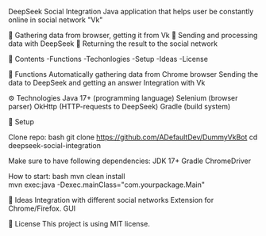 DeepSeek Social Integration
Java application that helps user be constantly online in social network "Vk"

🔹 Gathering data from browser, getting it from Vk
🔹 Sending and processing data with DeepSeek
🔹 Returning the result to the social network

📌 Contents
-Functions
-Techonlogies
-Setup
-Ideas
-License

🔹 Functions
Automatically gathering data from Chrome browser
Sending the data to DeepSeek and getting an answer
Integration with Vk

⚙️ Technologies
Java 17+ (programming language)
Selenium (browser parser)
OkHttp (HTTP-requests to DeepSeek)
Gradle (build system)

🚀 Setup

Clone repo:
bash
git clone https://github.com/ADefaultDev/DummyVkBot
cd deepseek-social-integration

Make sure to have following dependencies:
JDK 17+
Gradle
ChromeDriver

How to start:
bash
mvn clean install   
mvn exec:java -Dexec.mainClass="com.yourpackage.Main"  
 
📅 Ideas
Integration with different social networks
Extension for Chrome/Firefox.
GUI

📜 License
This project is using MIT license.

